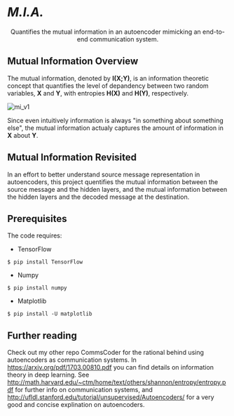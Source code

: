 # *M.I.A.*
<p align="center">
Quantifies the mutual information in an autoencoder mimicking an end-to-end communication system. 
</p>  

## Mutual Information Overview
The mutual information, denoted by **I(X;Y)**, is an information theoretic concept that quantifies the level of depandency between two random variables, **X** and **Y**, with entropies **H(X)** and **H(Y)**, respectively.

![mi_v1](https://user-images.githubusercontent.com/44330120/47536327-25645480-d90b-11e8-88bc-01d6dbe12744.png)

Since even intuitively information is always "in something about something else", the mutual information actualy captures the amount of information in **X** about **Y**.

## Mutual Information Revisited
In an effort to better understand source message representation in autoencoders, this project quentifies the mutual information between the source message and the hidden layers, and the mutual information between the hidden layers and the decoded message at the destination.

## Prerequisites 
The code requires:

* TensorFlow

`$ pip install TensorFlow`

* Numpy

`$ pip install numpy`

* Matplotlib

`$ pip install -U matplotlib`

## Further reading
Check out my other repo CommsCoder for the rational behind using autoencoders as communication systems. In https://arxiv.org/pdf/1703.00810.pdf you can find details on information theory in deep learning. See http://math.harvard.edu/~ctm/home/text/others/shannon/entropy/entropy.pdf for further info on communication systems, and http://ufldl.stanford.edu/tutorial/unsupervised/Autoencoders/ for a very good and concise explination on autoencoders. 
